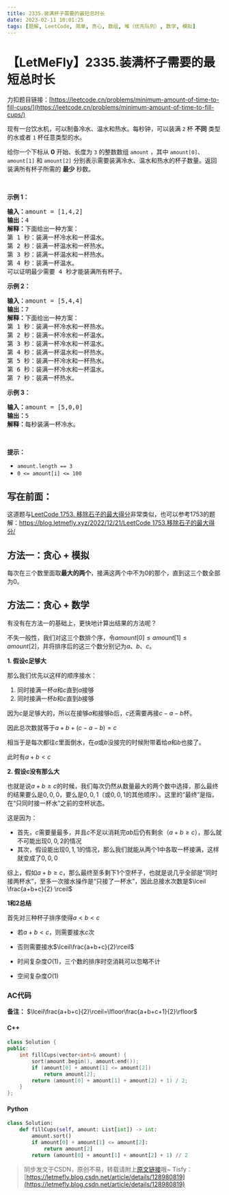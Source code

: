 ```yaml
---
title: 2335.装满杯子需要的最短总时长
date: 2023-02-11 10:01:25
tags: [题解, LeetCode, 简单, 贪心, 数组, 堆（优先队列）, 数学, 模拟]
---
```


# 【LetMeFly】2335.装满杯子需要的最短总时长

力扣题目链接：[https://leetcode.cn/problems/minimum-amount-of-time-to-fill-cups/](https://leetcode.cn/problems/minimum-amount-of-time-to-fill-cups/)

<p>现有一台饮水机，可以制备冷水、温水和热水。每秒钟，可以装满 <code>2</code> 杯 <strong>不同</strong> 类型的水或者 <code>1</code> 杯任意类型的水。</p>

<p>给你一个下标从 <strong>0</strong> 开始、长度为 <code>3</code> 的整数数组 <code>amount</code> ，其中 <code>amount[0]</code>、<code>amount[1]</code> 和 <code>amount[2]</code> 分别表示需要装满冷水、温水和热水的杯子数量。返回装满所有杯子所需的 <strong>最少</strong> 秒数。</p>

<p>&nbsp;</p>

<p><strong>示例 1：</strong></p>

<pre><strong>输入：</strong>amount = [1,4,2]
<strong>输出：</strong>4
<strong>解释：</strong>下面给出一种方案：
第 1 秒：装满一杯冷水和一杯温水。
第 2 秒：装满一杯温水和一杯热水。
第 3 秒：装满一杯温水和一杯热水。
第 4 秒：装满一杯温水。
可以证明最少需要 4 秒才能装满所有杯子。
</pre>

<p><strong>示例 2：</strong></p>

<pre><strong>输入：</strong>amount = [5,4,4]
<strong>输出：</strong>7
<strong>解释：</strong>下面给出一种方案：
第 1 秒：装满一杯冷水和一杯热水。
第 2 秒：装满一杯冷水和一杯温水。
第 3 秒：装满一杯冷水和一杯温水。
第 4 秒：装满一杯温水和一杯热水。
第 5 秒：装满一杯冷水和一杯热水。
第 6 秒：装满一杯冷水和一杯温水。
第 7 秒：装满一杯热水。
</pre>

<p><strong>示例 3：</strong></p>

<pre><strong>输入：</strong>amount = [5,0,0]
<strong>输出：</strong>5
<strong>解释：</strong>每秒装满一杯冷水。
</pre>

<p>&nbsp;</p>

<p><strong>提示：</strong></p>

<ul>
	<li><code>amount.length == 3</code></li>
	<li><code>0 &lt;= amount[i] &lt;= 100</code></li>
</ul>



## 写在前面：

这道题与[LeetCode 1753. 移除石子的最大得分](https://leetcode.cn/problems/maximum-score-from-removing-stones/)非常类似，也可以参考1753的题解：[https://blog.letmefly.xyz/2022/12/21/LeetCode 1753.移除石子的最大得分/](https://blog.letmefly.xyz/2022/12/21/LeetCode%201753.%E7%A7%BB%E9%99%A4%E7%9F%B3%E5%AD%90%E7%9A%84%E6%9C%80%E5%A4%A7%E5%BE%97%E5%88%86/)

## 方法一：贪心 + 模拟

每次在三个数里面取**最大的两个**，接满这两个中不为0的那个，直到这三个数全部为0。

## 方法二：贪心 + 数学

有没有在方法一的基础上，更快地计算出结果的方法呢？

不失一般性，我们对这三个数排个序，令$amount[0]\leq amount[1]\leq amount[2]$，并将排序后的这三个数分别记为$a$、$b$、$c$。

**1. 假设c足够大**

那么我们优先以这样的顺序接水：

1. 同时接满一杯$a$和$c$直到$a$接够
2. 同时接满一杯$b$和$c$直到$b$接够

因为$c$是足够大的，所以在接够$a$和接够$b$后，$c$还需要再接$c-a-b$杯。

因此总次数就等于$a+b+(c-a-b)=c$

相当于是每次都往$c$里面倒水，在$a$或$b$没接完的时候附带着给$a$和$b$也接了。

此时有$a+b<c$

**2. 假设c没有那么大**

也就是说$a+b\geq c$的时候，我们每次仍然从数量最大的两个数中选择，那么最终的结果要么是$0, 0, 0$，要么是$0, 0, 1$（或$0,0,1$的其他顺序）。这里的“最终”是指，在“只同时接一杯水”之前的空杯状态。

这是因为：

+ 首先，$c$需要量最多，并且$c$不足以消耗完$ab$后仍有剩余（$a+b\geq c$），那么就不可能出现$0, 0, 2$的情况
+ 其次，假设能出现$0, 1, 1$的情况，那么我们就能从两个$1$中各取一杯接满，这样就变成了$0, 0, 0$

综上，假如$a+b\geq c$，那么最终至多剩下1个空杯子，也就是说几乎全部是“同时接两杯水”，至多一次接水操作是“只接了一杯水”，因此总接水次数是$\lceil \frac{a+b+c}{2} \rceil$

**1和2总结**

首先对三种杯子排序使得$a<b<c$

+ 若$a+b<c$，则需要接水$c$次
+ 否则需要接水$\lceil\frac{a+b+c}{2}\rceil$

+ 时间复杂度$O(1)$，三个数的排序时空消耗可以忽略不计
+ 空间复杂度$O(1)$

### AC代码

**备注：** $\lceil\frac{a+b+c}{2}\rceil=\lfloor\frac{a+b+c+1}{2}\rfloor$

#### C++

```cpp
class Solution {
public:
    int fillCups(vector<int>& amount) {
        sort(amount.begin(), amount.end());
        if (amount[0] + amount[1] <= amount[2])
            return amount[2];
        return (amount[0] + amount[1] + amount[2] + 1) / 2;
    }
};
```

#### Python

```python
class Solution:
    def fillCups(self, amount: List[int]) -> int:
        amount.sort()
        if amount[0] + amount[1] <= amount[2]:
            return amount[2]
        return (amount[0] + amount[1] + amount[2] + 1) // 2
```

> 同步发文于CSDN，原创不易，转载请附上[原文链接](https://blog.letmefly.xyz/2023/02/11/LeetCode%202335.%E8%A3%85%E6%BB%A1%E6%9D%AF%E5%AD%90%E9%9C%80%E8%A6%81%E7%9A%84%E6%9C%80%E7%9F%AD%E6%80%BB%E6%97%B6%E9%95%BF/)哦~
> Tisfy：[https://letmefly.blog.csdn.net/article/details/128980819](https://letmefly.blog.csdn.net/article/details/128980819)
